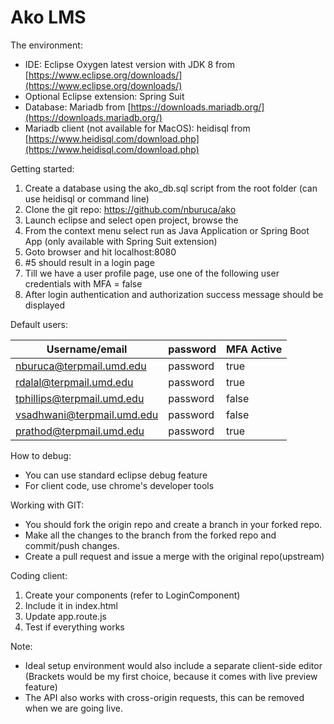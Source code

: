 # Ako LMS

The environment:

- IDE: Eclipse Oxygen latest version with JDK 8 from [https://www.eclipse.org/downloads/](https://www.eclipse.org/downloads/)
- Optional Eclipse extension: Spring Suit
- Database: Mariadb from [https://downloads.mariadb.org/](https://downloads.mariadb.org/)
- Mariadb client (not available for MacOS): heidisql from [https://www.heidisql.com/download.php](https://www.heidisql.com/download.php)

Getting started:

1. Create a database using the ako\_db.sql script from the root folder (can use heidisql or command line)
2. Clone the git repo: https://github.com/nburuca/ako
3. Launch eclipse and select open project, browse the
4. From the context menu select run as Java Application or Spring Boot App (only available with Spring Suit extension)
5. Goto browser and hit localhost:8080
6. #5 should result in a login page
7. Till we have a user profile page, use one of the following user credentials with MFA = false
8. After login authentication and authorization success message should be displayed

Default users:

| Username/email | password | MFA Active |
| --- | --- | --- |
| nburuca@terpmail.umd.edu | password | true |
| rdalal@terpmail.umd.edu | password | true |
| tphillips@terpmail.umd.edu | password | false |
| vsadhwani@terpmail.umd.edu | password | false |
| prathod@terpmail.umd.edu | password | true |

How to debug:

- You can use standard eclipse debug feature
- For client code, use chrome&#39;s developer tools

Working with GIT:

- You should fork the origin repo and create a branch in your forked repo.
- Make all the changes to the branch from the forked repo and commit/push changes.
- Create a pull request and issue a merge with the original repo(upstream)

Coding client:

1. Create your components (refer to LoginComponent)
2. Include it in index.html
3. Update app.route.js
4. Test if everything works

Note:

- Ideal setup environment would also include a separate client-side editor (Brackets would be my first choice, because it comes with live preview feature)
- The API also works with cross-origin requests, this can be removed when we are going live.
